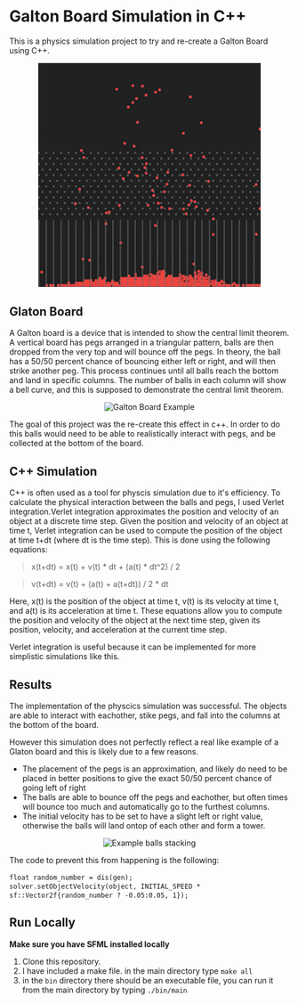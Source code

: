 # Galton Board Simulation in C++
This is a physics simulation project to try and re-create a Galton Board using C++. 

<p align="center">
<img src="https://raw.githubusercontent.com/Alexander-Rus/Galton-Board-Simulation/main/img/galton-board%20example.gif"
  alt="Galton Board"
  width="400">
</p>

## Glaton Board

A Galton board is a device that is intended to show the central limit theorem. A vertical board has pegs arranged in a triangular pattern, balls are then dropped from the very top and will bounce off the pegs. In theory, the ball has a 50/50 percent chance of bouncing either left or right, and will then strike another peg. This process continues until all balls reach the bottom and land in specific columns. The number of balls in each column will show a bell curve, and this is supposed to demonstrate the central limit theorem.

<p align="center">
<img src="https://raw.githubusercontent.com/Alexander-Rus/Galton-Board-Simulation-in-C-/main/img/Screenshot%20from%202023-01-08%2015-08-17.png"
  alt="Galton Board Example"
  width="915" height="650">
</p>

The goal of this project was the re-create this effect in c++. In order to do this balls would need to be able to realistically interact with pegs, and be collected at the bottom of the board. 

## C++ Simulation
C++ is often used as a tool for physcis simulation due to it's efficiency. To calculate the physical interaction between the balls and pegs, I used Verlet integration.Verlet integration approximates the position and velocity of an object at a discrete time step. Given the position and velocity of an object at time t, Verlet integration can be used to compute the position of the object at time t+dt (where dt is the time step). This is done using the following equations:

> x(t+dt) = x(t) + v(t) * dt + (a(t) * dt^2) / 2

> v(t+dt) = v(t) + (a(t) + a(t+dt)) / 2 * dt

Here, x(t) is the position of the object at time t, v(t) is its velocity at time t, and a(t) is its acceleration at time t. These equations allow you to compute the position and velocity of the object at the next time step, given its position, velocity, and acceleration at the current time step.

Verlet integration is useful because it can be implemented for more simplistic simulations like this.

## Results
The implementation of the physcics simulation was successful. The objects are able to interact with eachother, stike pegs, and fall into the columns at the bottom of the board.

However this simulation does not perfectly reflect a real like example of a Glaton board and this is likely due to a few reasons.
* The placement of the pegs is an approximation, and likely do need to be placed in better positions to give the exact 50/50 percent chance of going left of right
* The balls are able to bounce off the pegs and eachother, but often times will bounce too much and automatically go to the furthest columns.
* The initial velocity has to be set to have a slight left or right value, otherwise the balls will land ontop of each other and form a tower.
<p align="center">
<img src="https://raw.githubusercontent.com/Alexander-Rus/Galton-Board-Simulation-in-C-/main/img/Screenshot%20from%202023-01-08%2014-42-17.png"
  alt="Example balls stacking"
  width="1002" height="1045">
</p>

The code to prevent this from happening is the following:
```            
float random_number = dis(gen);
solver.setObjectVelocity(object, INITIAL_SPEED * sf::Vector2f{random_number ? -0.05:0.05, 1});
```



## Run Locally
**Make sure you have SFML installed locally**
1. Clone this repository.
2. I have included a make file. in the main directory type `make all`
3. in the `bin` directory there should be an executable file, you can run it from the main directory by typing `./bin/main`



